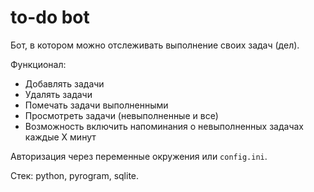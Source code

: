 # to-do bot
Бот, в котором можно отслеживать выполнение своих задач (дел).

Функционал:
- Добавлять задачи
- Удалять задачи
- Помечать задачи выполненными
- Просмотреть задачи (невыполненные и все)
- Возможность включить напоминания о невыполненных задачах каждые X минут

Авторизация через переменные окружения или `config.ini`.

Стек: python, pyrogram, sqlite.

